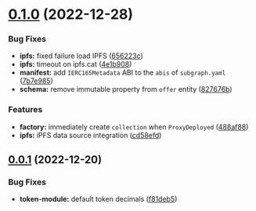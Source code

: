 

# [0.1.0](https://github.com/hangleang/nft-marketplace-subgraph/compare/0.0.1...0.1.0) (2022-12-28)


### Bug Fixes

* **ipfs:** fixed failure load IPFS ([656223c](https://github.com/hangleang/nft-marketplace-subgraph/commit/656223cd48ed50c4d8ab9cecb56449aba6ab8751))
* **ipfs:** timeout on ipfs.cat ([4e1b908](https://github.com/hangleang/nft-marketplace-subgraph/commit/4e1b908301a61b552c1c4ebd4a66ac93048aa9ff))
* **manifest:** add `IERC165Metadata` ABI to the `abis` of `subgraph.yaml` ([7b7e985](https://github.com/hangleang/nft-marketplace-subgraph/commit/7b7e98521f9b7939dc44671ce8f50219a78be8c0))
* **schema:** remove immutable property from `offer` entity ([827676b](https://github.com/hangleang/nft-marketplace-subgraph/commit/827676bf784a35afd21cf46b8e7bc6d0ac2ef1e9))


### Features

* **factory:** immediately create `collection` when `ProxyDeployed` ([488af88](https://github.com/hangleang/nft-marketplace-subgraph/commit/488af88e1c0963c5bc735eb50ea25cf262561e0a))
* **ipfs:** iPFS data source integration ([cd58efd](https://github.com/hangleang/nft-marketplace-subgraph/commit/cd58efd5e35d10e8f4a1c6f128a4c0bb97a1991e))

## [0.0.1](https://github.com/hangleang/nft-marketplace-subgraph/compare/0.0.1-0...0.0.1) (2022-12-20)


### Bug Fixes

* **token-module:** default token decimals ([f81deb5](https://github.com/hangleang/nft-marketplace-subgraph/commit/f81deb5cb4d044d813f81b5497eea0f298ea1f1d))
